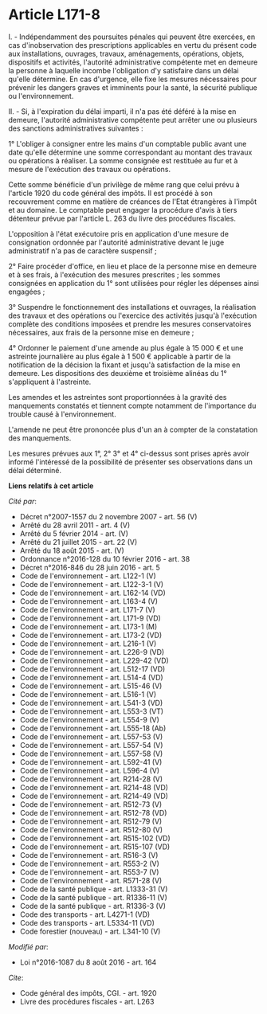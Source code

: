 # Article L171-8

I. - Indépendamment des poursuites pénales qui peuvent être exercées, en cas d'inobservation des prescriptions applicables en
vertu du présent code aux installations, ouvrages, travaux, aménagements, opérations, objets, dispositifs et activités,
l'autorité administrative compétente met en demeure la personne à laquelle incombe l'obligation d'y satisfaire dans un délai
qu'elle détermine. En cas d'urgence, elle fixe les mesures nécessaires pour prévenir les dangers graves et imminents pour la
santé, la sécurité publique ou l'environnement. 

II. - Si, à l'expiration du délai imparti, il n'a pas été déféré à la mise en demeure, l'autorité administrative compétente
peut arrêter une ou plusieurs des sanctions administratives suivantes :

1° L'obliger à consigner entre les mains d'un comptable public avant une date qu'elle détermine une somme correspondant au
montant des travaux ou opérations à réaliser. La somme consignée est restituée au fur et à mesure de l'exécution des travaux
ou opérations. 

Cette somme bénéficie d'un privilège de même rang que celui prévu à l'article 1920 du code général des impôts. Il est procédé
à son recouvrement comme en matière de créances de l'Etat étrangères à l'impôt et au domaine. Le comptable peut engager la
procédure d'avis à tiers détenteur prévue par l'article L. 263 du livre des procédures fiscales. 

L'opposition à l'état exécutoire pris en application d'une mesure de consignation ordonnée par l'autorité administrative
devant le juge administratif n'a pas de caractère suspensif ; 

2° Faire procéder d'office, en lieu et place de la personne mise en demeure et à ses frais, à l'exécution des mesures
prescrites ; les sommes consignées en application du 1° sont utilisées pour régler les dépenses ainsi engagées ; 

3° Suspendre le fonctionnement des installations et ouvrages, la réalisation des travaux et des opérations ou l'exercice des
activités jusqu'à l'exécution complète des conditions imposées et prendre les mesures conservatoires nécessaires, aux frais
de la personne mise en demeure ; 

4° Ordonner le paiement d'une amende au plus égale à 15 000 € et une astreinte journalière au plus égale à 1 500 € applicable
à partir de la notification de la décision la fixant et jusqu'à satisfaction de la mise en demeure. Les dispositions des
deuxième et troisième alinéas du 1° s'appliquent à l'astreinte. 

Les amendes et les astreintes sont proportionnées à la gravité des manquements constatés et tiennent compte notamment de
l'importance du trouble causé à l'environnement. 

L'amende ne peut être prononcée plus d'un an à compter de la constatation des manquements. 

Les mesures prévues aux 1°, 2° 3° et 4° ci-dessus sont prises après avoir informé l'intéressé de la possibilité de présenter
ses observations dans un délai déterminé.

**Liens relatifs à cet article**

_Cité par_:

  - Décret n°2007-1557 du 2 novembre 2007 - art. 56 (V)
  - Arrêté du 28 avril 2011 - art. 4 (V)
  - Arrêté du 5 février 2014 - art. (V)
  - Arrêté du 21 juillet 2015 - art. 22 (V)
  - Arrêté du 18 août 2015 - art. (V)
  - Ordonnance n°2016-128 du 10 février 2016 - art. 38
  - Décret n°2016-846 du 28 juin 2016 - art. 5
  - Code de l'environnement - art. L122-1 (V)
  - Code de l'environnement - art. L122-3-1 (V)
  - Code de l'environnement - art. L162-14 (VD)
  - Code de l'environnement - art. L163-4 (V)
  - Code de l'environnement - art. L171-7 (V)
  - Code de l'environnement - art. L171-9 (VD)
  - Code de l'environnement - art. L173-1 (M)
  - Code de l'environnement - art. L173-2 (VD)
  - Code de l'environnement - art. L216-1 (V)
  - Code de l'environnement - art. L226-9 (VD)
  - Code de l'environnement - art. L229-42 (VD)
  - Code de l'environnement - art. L512-17 (VD)
  - Code de l'environnement - art. L514-4 (VD)
  - Code de l'environnement - art. L515-46 (V)
  - Code de l'environnement - art. L516-1 (V)
  - Code de l'environnement - art. L541-3 (VD)
  - Code de l'environnement - art. L553-3 (VT)
  - Code de l'environnement - art. L554-9 (V)
  - Code de l'environnement - art. L555-18 (Ab)
  - Code de l'environnement - art. L557-53 (V)
  - Code de l'environnement - art. L557-54 (V)
  - Code de l'environnement - art. L557-58 (V)
  - Code de l'environnement - art. L592-41 (V)
  - Code de l'environnement - art. L596-4 (V)
  - Code de l'environnement - art. R214-28 (V)
  - Code de l'environnement - art. R214-48 (VD)
  - Code de l'environnement - art. R214-49 (VD)
  - Code de l'environnement - art. R512-73 (V)
  - Code de l'environnement - art. R512-78 (VD)
  - Code de l'environnement - art. R512-79 (V)
  - Code de l'environnement - art. R512-80 (V)
  - Code de l'environnement - art. R515-102 (VD)
  - Code de l'environnement - art. R515-107 (VD)
  - Code de l'environnement - art. R516-3 (V)
  - Code de l'environnement - art. R553-2 (V)
  - Code de l'environnement - art. R553-7 (V)
  - Code de l'environnement - art. R571-28 (V)
  - Code de la santé publique - art. L1333-31 (V)
  - Code de la santé publique - art. R1336-11 (V)
  - Code de la santé publique - art. R1336-3 (V)
  - Code des transports - art. L4271-1 (VD)
  - Code des transports - art. L5334-11 (VD)
  - Code forestier (nouveau) - art. L341-10 (V)

_Modifié par_:

  - Loi n°2016-1087 du 8 août 2016 - art. 164

_Cite_:

  - Code général des impôts, CGI. - art. 1920
  - Livre des procédures fiscales - art. L263
